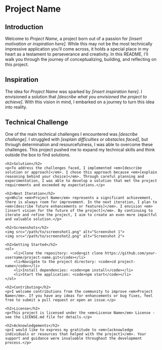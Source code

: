 <h1>Project Name</h1>

<h2>Introduction</h2>
<p>Welcome to <em>Project Name</em>, a project born out of a passion for <em>[insert motivation or inspiration here]</em>. While this may not be the most technically impressive application you'll come across, it holds a special place in my heart as a testament to perseverance and creativity. In this README, I'll walk you through the journey of conceptualizing, building, and reflecting on this project.</p>

<h2>Inspiration</h2>
<p>The idea for <em>Project Name</em> was sparked by <em>[insert inspiration here]</em>. I envisioned a solution that <em>[describe what you envisioned the project to achieve]</em>. With this vision in mind, I embarked on a journey to turn this idea into reality.</p>

<h2>Technical Challenge</h2>
<p>One of the main technical challenges I encountered was <em>[describe challenge]</em>. I struggled with <em>[explain difficulties or obstacles faced]</em>, but through determination and resourcefulness, I was able to overcome these challenges. This project pushed me to expand my technical skills and think outside the box to find solutions.</p>

    <h2>Solution</h2>
    <p>To address the challenges faced, I implemented <em>[describe solution or approach]</em>. I chose this approach because <em>[explain reasoning behind your choice]</em>. Through careful planning and experimentation, I was able to develop a solution that met the project requirements and exceeded my expectations.</p>

    <h2>Next Iteration</h2>
    <p>While <em>Project Name</em> represents a significant achievement, there is always room for improvement. In the next iteration, I plan to <em>[describe future enhancements or features]</em>. I envision <em>[insert vision for the future of the project]</em>. By continuing to iterate and refine the project, I aim to create an even more impactful and valuable solution.</p>

    <h2>Screenshots</h2>
    <img src="/path/to/screenshot1.png" alt="Screenshot 1">
    <img src="/path/to/screenshot2.png" alt="Screenshot 2">

    <h2>Getting Started</h2>
    <ol>
        <li>Clone the repository: <code>git clone https://github.com/your-username/project-name.git</code></li>
        <li>Navigate to the project directory: <code>cd project-name</code></li>
        <li>Install dependencies: <code>npm install</code></li>
        <li>Start the application: <code>npm start</code></li>
    </ol>

    <h2>Contributing</h2>
    <p>I welcome contributions from the community to improve <em>Project Name</em>. If you have any ideas for enhancements or bug fixes, feel free to submit a pull request or open an issue.</p>

    <h2>License</h2>
    <p>This project is licensed under the <em>License Name</em> License - see the LICENSE.md file for details.</p>

    <h2>Acknowledgements</h2>
    <p>I would like to express my gratitude to <em>[acknowledge individuals or resources that helped with the project]</em>. Your support and guidance were invaluable throughout the development process.</p>
